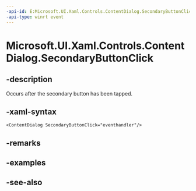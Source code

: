 ```yaml
---
-api-id: E:Microsoft.UI.Xaml.Controls.ContentDialog.SecondaryButtonClick
-api-type: winrt event
---
```


<!-- Event syntax
public event Windows.Foundation.TypedEventHandler SecondaryButtonClick<Windows.UI.Xaml.Controls.ContentDialog,  Windows.UI.Xaml.Controls.ContentDialogButtonClickEventArgs>
-->

# Microsoft.UI.Xaml.Controls.ContentDialog.SecondaryButtonClick

## -description
Occurs after the secondary button has been tapped.

## -xaml-syntax
```xaml
<ContentDialog SecondaryButtonClick="eventhandler"/>
```


## -remarks

## -examples

## -see-also
